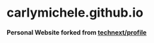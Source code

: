 # carlymichele.github.io

#### Personal Website forked from [technext/profile](https://github.com/technext/profile)
